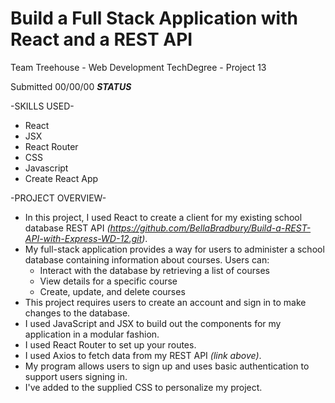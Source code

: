 # Build a Full Stack Application with React and a REST API
  Team Treehouse - Web Development TechDegree - Project 13


Submitted 00/00/00 ***STATUS***

-SKILLS USED-
* React
* JSX
* React Router
* CSS
* Javascript
* Create React App

-PROJECT OVERVIEW-
* In this project, I used React to create a client for my existing school database REST API *(https://github.com/BellaBradbury/Build-a-REST-API-with-Express-WD-12.git)*. 
* My full-stack application provides a way for users to administer a school database containing information about courses. Users can:
    * Interact with the database by retrieving a list of courses
    * View details for a specific course 
    * Create, update, and delete courses
* This project requires users to create an account and sign in to make changes to the database. 
* I used JavaScript and JSX to build out the components for my application in a modular fashion.
* I used React Router to set up your routes.
* I used Axios to fetch data from my REST API *(link above)*.
* My program allows users to sign up and uses basic authentication to support users signing in.
* I've added to the supplied CSS to personalize my project.
